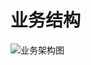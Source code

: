 # 业务结构

![业务架构图](https://raw.githubusercontent.com/arklnk/docs.arklnk.com/main/docs/admin/zero/images/business/business.png)